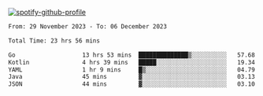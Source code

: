 [![spotify-github-profile](https://spotify-github-profile.vercel.app/api/view?uid=313pysyt3uxkjdidtiuvzf7nrnnu&cover_image=true&theme=natemoo-re&show_offline=false&background_color=121212&interchange=false&bar_color=53b14f&bar_color_cover=false)](https://spotify-github-profile.vercel.app/api/view?uid=313pysyt3uxkjdidtiuvzf7nrnnu&redirect=true)

<!--START_SECTION:waka-->

```txt
From: 29 November 2023 - To: 06 December 2023

Total Time: 23 hrs 56 mins

Go                   13 hrs 53 mins  ██████████████▒░░░░░░░░░░   57.68 %
Kotlin               4 hrs 39 mins   █████░░░░░░░░░░░░░░░░░░░░   19.34 %
YAML                 1 hr 9 mins     █▒░░░░░░░░░░░░░░░░░░░░░░░   04.79 %
Java                 45 mins         ▓░░░░░░░░░░░░░░░░░░░░░░░░   03.13 %
JSON                 44 mins         ▓░░░░░░░░░░░░░░░░░░░░░░░░   03.10 %
```

<!--END_SECTION:waka-->